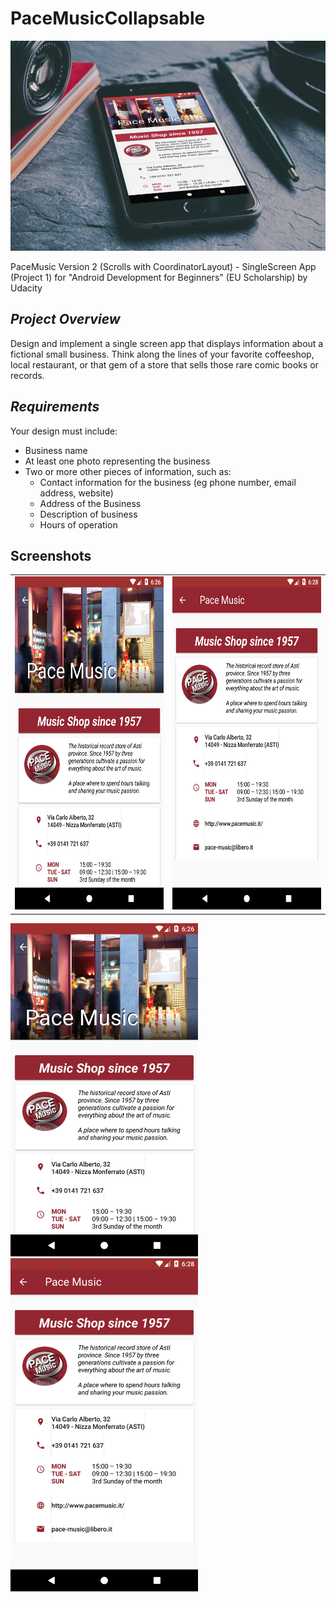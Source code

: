 # PaceMusicCollapsable
![Cover](/assets/0035d6a97ccd4aceaf31a5ed9ef4ad26_9_960.jpg)

PaceMusic Version 2 (Scrolls with CoordinatorLayout) - SingleScreen App (Project 1) for "Android Development for Beginners" (EU Scholarship) by Udacity

## _Project Overview_
Design and implement a single screen app that displays information about a fictional small business. Think along the lines of your favorite coffeeshop, local restaurant, or that gem of a store that sells those rare comic books or records.

## _Requirements_
Your design must include:

* Business name
* At least one photo representing the business
* Two or more other pieces of information, such as:
   * Contact information for the business (eg phone number, email address, website)
   * Address of the Business
   * Description of business
   * Hours of operation

## Screenshots
<table>
<tbody>
<tr>
<td><img src="https://github.com/Redjack1888/PaceMusicCollapsable/blob/master/assets/Screenshot_1583947599.png" width="300" height="533" /></td>
<td><img src="https://github.com/Redjack1888/PaceMusicCollapsable/blob/master/assets/Screenshot_1583947699.png" width="300" height="533" /></td>
</tr>
</tbody>
</table>


<img src="https://github.com/Redjack1888/PaceMusicCollapsable/blob/master/assets/Screenshot_1583947599.png" width="300" height="533" />
<img src="https://github.com/Redjack1888/PaceMusicCollapsable/blob/master/assets/Screenshot_1583947699.png" width="300" height="533" />
